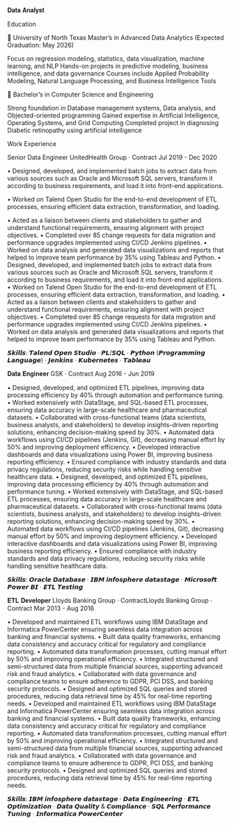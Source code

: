 𝐃𝐚𝐭𝐚 𝐀𝐧𝐚𝐥𝐲𝐬𝐭

Education

📌 University of North Texas
Master’s in Advanced Data Analytics (Expected Graduation: May 2026)

Focus on regression modeling, statistics, data visualization, machine learning, and NLP
Hands-on projects in predictive modeling, business intelligence, and data governance
Courses include Applied Probability Modeling, Natural Language Processing, and Business Intelligence Tools

📌 Bachelor’s in Computer Science and Engineering

Strong foundation in Database management systems, Data analysis, and Objected-oriented programming
Gained expertise in Artificial Intelligence, Operating Systems, and Grid Computing
Completed project in diagnosing Diabetic retinopathy using artificial intelligence 


Work Experience

Senior Data Engineer
UnitedHealth Group · Contract Jul 2019 - Dec 2020 

• Designed, developed, and implemented batch jobs to extract data from various sources such as Oracle and Microsoft SQL servers, transform it according to business requirements, and load it into front-end applications.

• Worked on Talend Open Studio for the end-to-end development of ETL processes, ensuring efficient data extraction, transformation, and loading.

• Acted as a liaison between clients and stakeholders to gather and understand functional requirements, ensuring alignment with project objectives.
• Completed over 85 change requests for data migration and performance upgrades implemented using CI/CD Jenkins pipelines.
• Worked on data analysis and generated data visualizations and reports that helped to improve team performance by 35% using Tableau and Python.
• Designed, developed, and implemented batch jobs to extract data from various sources such as Oracle and Microsoft SQL servers, transform it according to business requirements, and load it into front-end applications. 
• Worked on Talend Open Studio for the end-to-end development of ETL processes, ensuring efficient data extraction, transformation, and loading. 
• Acted as a liaison between clients and stakeholders to gather and understand functional requirements, ensuring alignment with project objectives. • Completed over 85 change requests for data migration and performance upgrades implemented using CI/CD Jenkins pipelines. 
• Worked on data analysis and generated data visualizations and reports that helped to improve team performance by 35% using Tableau and Python.

𝙎𝙠𝙞𝙡𝙡𝙨: 𝙏𝙖𝙡𝙚𝙣𝙙 𝙊𝙥𝙚𝙣 𝙎𝙩𝙪𝙙𝙞𝙤 · 𝙋𝙇/𝙎𝙌𝙇 · 𝙋𝙮𝙩𝙝𝙤𝙣 (𝙋𝙧𝙤𝙜𝙧𝙖𝙢𝙢𝙞𝙣𝙜 𝙇𝙖𝙣𝙜𝙪𝙖𝙜𝙚) · 𝙅𝙚𝙣𝙠𝙞𝙣𝙨 · 𝙆𝙪𝙗𝙚𝙧𝙣𝙚𝙩𝙚𝙨 · 𝙏𝙖𝙗𝙡𝙚𝙖𝙪

𝐃𝐚𝐭𝐚 𝐄𝐧𝐠𝐢𝐧𝐞𝐞𝐫
GSK · Contract Aug 2016 - Jun 2019 

• Designed, developed, and optimized ETL pipelines, improving data processing efficiency by 40% through automation and performance tuning.
• Worked extensively with DataStage, and SQL-based ETL processes, ensuring data accuracy in large-scale healthcare and pharmaceutical datasets.
• Collaborated with cross-functional teams (data scientists, business analysts, and stakeholders) to develop insights-driven reporting solutions, enhancing decision-making speed by 30%.
• Automated data workflows using CI/CD pipelines (Jenkins, Git), decreasing manual effort by 50% and improving deployment efficiency.
• Developed interactive dashboards and data visualizations using Power BI, improving business reporting efficiency.
• Ensured compliance with industry standards and data privacy regulations, reducing security risks while handling sensitive healthcare data.
• Designed, developed, and optimized ETL pipelines, improving data processing efficiency by 40% through automation and performance tuning. • Worked extensively with DataStage, and SQL-based ETL processes, ensuring data accuracy in large-scale healthcare and pharmaceutical datasets.
• Collaborated with cross-functional teams (data scientists, business analysts, and stakeholders) to develop insights-driven reporting solutions, enhancing decision-making speed by 30%. 
• Automated data workflows using CI/CD pipelines (Jenkins, Git), decreasing manual effort by 50% and improving deployment efficiency. • Developed interactive dashboards and data visualizations using Power BI, improving business reporting efficiency. 
• Ensured compliance with industry standards and data privacy regulations, reducing security risks while handling sensitive healthcare data.

𝙎𝙠𝙞𝙡𝙡𝙨: 𝙊𝙧𝙖𝙘𝙡𝙚 𝘿𝙖𝙩𝙖𝙗𝙖𝙨𝙚 · 𝙄𝘽𝙈 𝙞𝙣𝙛𝙤𝙨𝙥𝙝𝙚𝙧𝙚 𝙙𝙖𝙩𝙖𝙨𝙩𝙖𝙜𝙚 · 𝙈𝙞𝙘𝙧𝙤𝙨𝙤𝙛𝙩 𝙋𝙤𝙬𝙚𝙧 𝘽𝙄 · 𝙀𝙏𝙇 𝙏𝙚𝙨𝙩𝙞𝙣𝙜


𝐄𝐓𝐋 𝐃𝐞𝐯𝐞𝐥𝐨𝐩𝐞𝐫
Lloyds Banking Group · ContractLloyds Banking Group · Contract Mar 2013 - Aug 2016 

• Developed and maintained ETL workflows using IBM DataStage and Informatica PowerCenter ensuring seamless data integration across banking and financial systems.
• Built data quality frameworks, enhancing data consistency and accuracy critical for regulatory and compliance reporting.
• Automated data transformation processes, cutting manual effort by 50% and improving operational efficiency.
• Integrated structured and semi-structured data from multiple financial sources, supporting advanced risk and fraud analytics.
• Collaborated with data governance and compliance teams to ensure adherence to GDPR, PCI DSS, and banking security protocols.
• Designed and optimized SQL queries and stored procedures, reducing data retrieval time by 45% for real-time reporting needs.
• Developed and maintained ETL workflows using IBM DataStage and Informatica PowerCenter ensuring seamless data integration across banking and financial systems. • Built data quality frameworks, enhancing data consistency and accuracy critical for regulatory and compliance reporting. • Automated data transformation processes, cutting manual effort by 50% and improving operational efficiency. • Integrated structured and semi-structured data from multiple financial sources, supporting advanced risk and fraud analytics. 
• Collaborated with data governance and compliance teams to ensure adherence to GDPR, PCI DSS, and banking security protocols. 
• Designed and optimized SQL queries and stored procedures, reducing data retrieval time by 45% for real-time reporting needs.

𝙎𝙠𝙞𝙡𝙡𝙨: 𝙄𝘽𝙈 𝙞𝙣𝙛𝙤𝙨𝙥𝙝𝙚𝙧𝙚 𝙙𝙖𝙩𝙖𝙨𝙩𝙖𝙜𝙚 · 𝘿𝙖𝙩𝙖 𝙀𝙣𝙜𝙞𝙣𝙚𝙚𝙧𝙞𝙣𝙜 · 𝙀𝙏𝙇 𝙊𝙥𝙩𝙞𝙢𝙞𝙯𝙖𝙩𝙞𝙤𝙣 · 𝘿𝙖𝙩𝙖 𝙌𝙪𝙖𝙡𝙞𝙩𝙮 & 𝘾𝙤𝙢𝙥𝙡𝙞𝙖𝙣𝙘𝙚 · 𝙎𝙌𝙇 𝙋𝙚𝙧𝙛𝙤𝙧𝙢𝙖𝙣𝙘𝙚 𝙏𝙪𝙣𝙞𝙣𝙜 · 𝙄𝙣𝙛𝙤𝙧𝙢𝙖𝙩𝙞𝙘𝙖 𝙋𝙤𝙬𝙚𝙧𝘾𝙚𝙣𝙩𝙚𝙧


